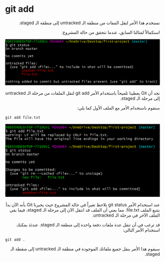 
# git add 

<div dir="rtl">
نستخدم هذا الأمر لنقل المفات من منطقة الـ untracked إلى منطقة الـ staged. 

استكمالاً لمثالنا السابق، عندما نتحقق من حالة المشروع: 

![capture command prompt 2](Screenshots/Capture2.PNG)

نجد أن Git يعطينا تلميحاً باستخدام الأمر git add لنقل الملفات من مرحلة الـ untracked إلى مرحلة الـ staged. 

سنقوم باستخدام الأمر مع الملف الأول كما يلي: 

<div dir="ltr">

```
git add file.txt
```
</div>

![capture command prompt 2](Screenshots/Capture3.PNG)


عند استخدام الأمر git status نلاحظ تغيراً في حالة المشروع حيث يخبرنا Git بأنه  الآن بدأ بتتبع الملف file.txt. مما يعني أن الملف قد انتقل الآن إلى مرحلة الـ staged، فيما بقي الملف الآخر في مرحلة الـ untracked. 

قد ترغب في أن تنقل عدة ملفات دفعة واحدة إلى منطقة الـ staged. عندئذ يمكنك استخدام الأمر التالي: 

<div dir="ltr">

```
git add .
```
</div>

سيقوم هذا الأمر بنقل جميع ملفاتك الموجودة في منطقة الـ untracked إلى منقطة الـ staged. 

</div>
